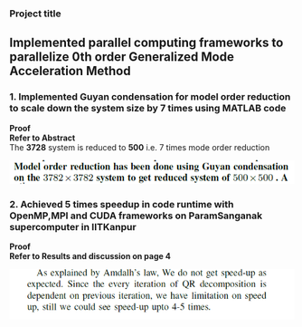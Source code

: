 ### Project title  
## Implemented parallel computing frameworks to parallelize 0th order Generalized Mode Acceleration Method
### 1. Implemented Guyan condensation for model order reduction to scale down the system size by 7 times using MATLAB code 
   **Proof**  
   **Refer to Abstract**  
   The **3728** system is reduced to **500** i.e. 7 times mode order reduction

![Abstract](https://github.com/Abhinandan-Kumbhar/High-Performance-Scientific-computing/blob/main/abstract.PNG)

### 2. Achieved 5 times speedup in code runtime with OpenMP,MPI and CUDA frameworks on ParamSanganak supercomputer in IITKanpur  
   **Proof**  
   **Refer to Results and discussion on page 4**  

   ![Results and Discussion](https://github.com/Abhinandan-Kumbhar/High-Performance-Scientific-computing/blob/main/speedup.PNG)
